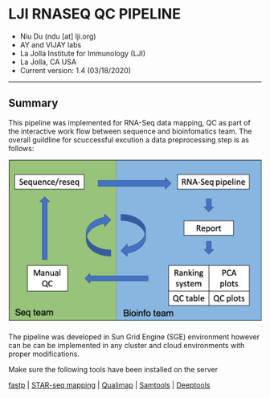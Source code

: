 **LJI RNASEQ QC PIPELINE**
======
* Niu Du (ndu [at] lji.org)
* AY and VIJAY labs
* La Jolla Institute for Immunology (LJI)
* La Jolla, CA USA
* Current version: 1.4 (03/18/2020)
------
## Summary

This pipeline was implemented for RNA-Seq data mapping, QC as part of the interactive work flow between sequence and bioinfomatics team. The overall guildline for scuccessful excution a data preprocessing step is as follows:

![alt text](./img/overall.png)

The pipeline was developed in Sun Grid Engine (SGE) environment however can be can be implemented in any cluster and cloud environments with proper modifications.

Make sure the following tools have been installed on the server

[fastp](https://github.com/OpenGene/fastp) |
[STAR-seq mapping](https://github.com/alexdobin/STAR) |
[Qualimap](http://qualimap.bioinfo.cipf.es/) |
[Samtools](http://www.htslib.org/) |
[Deeptools](https://deeptools.readthedocs.io/en/develop/index.html)
